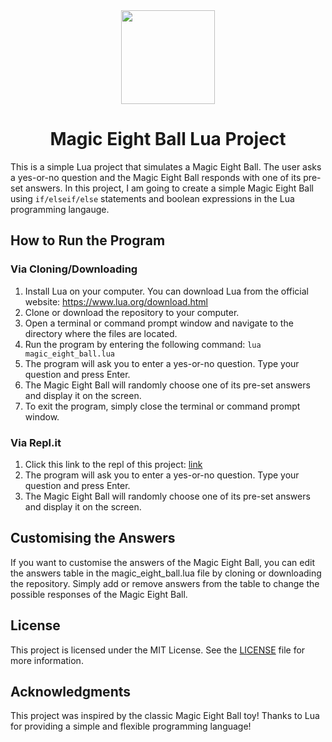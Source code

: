 <div align="center">
<img src="https://www.horoscope.com/images-US/games/game-magic-8-ball-no-text.png" width=150>
</div>

<h1 align="center">Magic Eight Ball Lua Project</h1>

This is a simple Lua project that simulates a Magic Eight Ball. The user asks a yes-or-no question and the Magic Eight Ball responds with one of its pre-set answers. In this project, I am going to create a simple Magic Eight Ball using `if/elseif/else` statements and boolean expressions in the Lua programming langauge.

## How to Run the Program
### Via Cloning/Downloading
1. Install Lua on your computer. You can download Lua from the official website: https://www.lua.org/download.html
2. Clone or download the repository to your computer.
3. Open a terminal or command prompt window and navigate to the directory where the files are located.
4. Run the program by entering the following command: `lua magic_eight_ball.lua`
5. The program will ask you to enter a yes-or-no question. Type your question and press Enter.
6. The Magic Eight Ball will randomly choose one of its pre-set answers and display it on the screen.
7. To exit the program, simply close the terminal or command prompt window.
### Via Repl.it
1. Click this link to the repl of this project: [link](https://replit.com/@xiacodes/Magic-Ball-8?v=1)
2. The program will ask you to enter a yes-or-no question. Type your question and press Enter.
3. The Magic Eight Ball will randomly choose one of its pre-set answers and display it on the screen.

## Customising the Answers
If you want to customise the answers of the Magic Eight Ball, you can edit the answers table in the magic_eight_ball.lua file by cloning or downloading the repository. Simply add or remove answers from the table to change the possible responses of the Magic Eight Ball.

## License
This project is licensed under the MIT License. See the [LICENSE](LICENSE) file for more information.

## Acknowledgments
This project was inspired by the classic Magic Eight Ball toy!
Thanks to Lua for providing a simple and flexible programming language!
